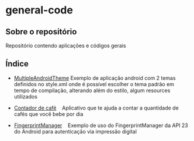 # general-code

## Sobre o repositório
Repositório contendo aplicações e códigos gerais

## Índice
* [MultipleAndroidTheme](https://github.com/eduardossampaio/general-code/tree/master/MultipleAndroidTheme)
    Exemplo de aplicação android com 2 temas definidos no style.xml
onde é possível escolher o tema padrão em tempo de compilação,
alterando além do estilo, algum resources utilizados

* [Contador de café](https://github.com/eduardossampaio/general-code/tree/master/Contadordecafe)
    Aplicativo que te ajuda a contar a quantidade de cafés que você bebe por dia

* [FingerprintManager](https://github.com/eduardossampaio/general-code/tree/master/MyApplication)
    Exemplo de uso do FingerprintManager da API 23 do Android para autenticação via impressão digital
 
